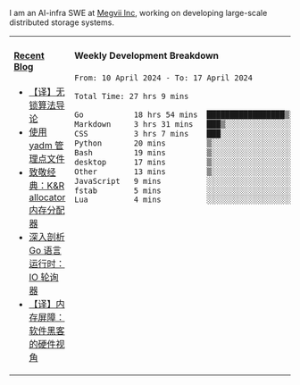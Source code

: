 I am an AI-infra SWE at [Megvii Inc](https://en.megvii.com/), working on developing large-scale distributed storage systems.

<table width="960px">
<tr>
<td valign="top" width="50%">

#### <a href="https://www.kongjun18.me" target="_blank">Recent Blog</a>

<!-- BLOG-POST-LIST:START -->
- [【译】无锁算法导论](https://kongjun18.github.io/posts/2023/07/14/)
- [使用 yadm 管理点文件](https://kongjun18.github.io/posts/2023/04/07/)
- [致敬经典：K&amp;R allocator 内存分配器](https://kongjun18.github.io/posts/2022/12/12/)
- [深入剖析 Go 语言运行时：IO 轮询器](https://kongjun18.github.io/posts/2022/11/21/)
- [【译】内存屏障：软件黑客的硬件视角](https://kongjun18.github.io/posts/2022/11/03/)
<!-- BLOG-POST-LIST:END -->

</td>
<td valign="top" width="50%">

#### Weekly Development Breakdown

<!--START_SECTION:waka-->

```txt
From: 10 April 2024 - To: 17 April 2024

Total Time: 27 hrs 9 mins

Go           18 hrs 54 mins  █████████████████▒░░░░░░░   69.64 %
Markdown     3 hrs 31 mins   ███▒░░░░░░░░░░░░░░░░░░░░░   12.96 %
CSS          3 hrs 7 mins    ███░░░░░░░░░░░░░░░░░░░░░░   11.52 %
Python       20 mins         ▒░░░░░░░░░░░░░░░░░░░░░░░░   01.26 %
Bash         19 mins         ▒░░░░░░░░░░░░░░░░░░░░░░░░   01.19 %
desktop      17 mins         ▒░░░░░░░░░░░░░░░░░░░░░░░░   01.09 %
Other        13 mins         ▒░░░░░░░░░░░░░░░░░░░░░░░░   00.84 %
JavaScript   9 mins          ░░░░░░░░░░░░░░░░░░░░░░░░░   00.57 %
fstab        5 mins          ░░░░░░░░░░░░░░░░░░░░░░░░░   00.33 %
Lua          4 mins          ░░░░░░░░░░░░░░░░░░░░░░░░░   00.29 %
```

<!--END_SECTION:waka-->
</td>
</tr>

</table>

